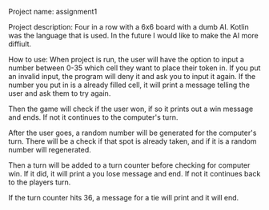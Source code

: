 Project name: 
assignment1

Project description: 
Four in a row with a 6x6 board with a dumb AI. Kotlin was the language that is used. In the future I would like to make the AI more diffiult. 

How to use: 
When project is run, the user will have the option to input a number between 0-35 which cell they want to place their token in. If you put an invalid input, the 
program will deny it and ask you to input it again. If the number you put in is a already filled cell, it will print a message telling the user and ask them to try 
again.

Then the game will check if the user won, if so it prints out a win message and ends. If not it continues to the computer's turn. 

After the user goes, a random number will be generated for the computer's turn. There will be a check if that spot is already taken, and if it is a random number will
regenerated. 

Then a turn will be added to a turn counter before checking for computer win. If it did, it will print a you lose message and end. If not it continues back to the
players turn. 

If the turn counter hits 36, a message for a tie will print and it will end. 
